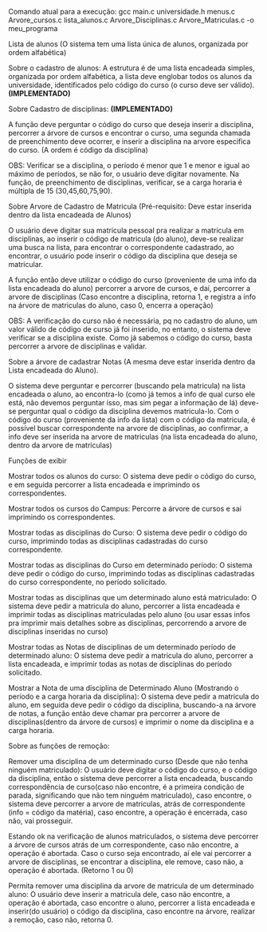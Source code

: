 Comando atual para a execução: gcc main.c universidade.h menus.c Arvore_cursos.c lista_alunos.c Arvore_Disciplinas.c Arvore_Matriculas.c -o meu_programa

Lista de alunos (O sistema tem uma lista única de alunos, organizada por ordem alfabética)

Sobre o cadastro de alunos: A estrutura é de uma lista encadeada simples, organizada por ordem alfabética, a lista deve englobar todos os alunos da universidade, identificados pelo código do curso (o curso deve ser válido). **(IMPLEMENTADO)**


Sobre Cadastro de disciplinas: **(IMPLEMENTADO)**


A função deve perguntar o código do curso que deseja inserir a disciplina, percorrer a árvore de cursos e encontrar o curso, uma segunda chamada de preenchimento deve ocorrer, e inserir a disciplina na arvore especifica do curso. (A ordem é código da disciplina)
  
OBS: Verificar se a disciplina, o período é menor que 1 e menor e igual ao máximo de períodos, se não for, o usuário deve digitar novamente. Na função, de preenchimento de disciplinas, verificar, se a carga horaria é múltipla de 15 (30,45,60,75,90). 

 
Sobre Arvore de Cadastro de Matricula (Pré-requisito: Deve estar inserida dentro da lista encadeada de Alunos)

O usuário deve digitar sua matricula pessoal pra realizar a matricula em disciplinas, ao inserir o código de matricula (do aluno), deve-se realizar uma busca na lista, para encontrar o correspondente cadastrado, ao encontrar, o usuário pode inserir o código da disciplina que deseja se matricular. 

A função então deve utilizar o código do curso (proveniente de uma info da lista encadeada do aluno) percorrer a arvore de cursos, e daí, percorrer a arvore de disciplinas (Caso encontre a disciplina, retorna 1, e registra a info na árvore de matriculas do aluno, caso 0, encerra a operação)


OBS: A verificação do curso não é necessária, pq no cadastro do aluno, um valor válido de código de curso já foi inserido, no entanto, o sistema deve verificar se a disciplina existe. Como já sabemos o código do curso, basta percorrer a arvore de disciplinas e validar. 


Sobre a árvore  de cadastrar Notas (A mesma deve estar inserida dentro da Lista encadeada do Aluno). 

O sistema deve perguntar e percorrer (buscando pela matricula) na lista encadeada o aluno, ao encontra-lo (como já temos a info de qual curso ele está, não devemos perguntar isso, mas sim pegar a informação de lá) deve-se perguntar qual o código da disciplina devemos matricula-lo. Com o código do curso (proveniente da info da lista) com o código da matricula, é possível buscar correspondente na arvore de disciplinas, ao confirmar, a info deve ser inserida na arvore de matriculas (na lista encadeada do aluno, dentro da arvore de matriculas)



Funções de exibir 

Mostrar todos os alunos do curso: O sistema deve pedir o código do curso, e em seguida percorrer a lista encadeada e imprimindo os correspondentes. 

Mostrar todos os cursos do Campus: Percorre a árvore de cursos e sai imprimindo os correspondentes. 

Mostrar todas as disciplinas do Curso: O sistema deve pedir o código do curso, imprimindo todas as disciplinas cadastradas do curso correspondente. 

Mostrar todas as disciplinas do Curso em determinado período: O sistema deve pedir o código do curso, imprimindo todas as disciplinas cadastradas do curso correspondente, no período solicitado. 

Mostrar todas as disciplinas que um determinado aluno está matriculado: O sistema deve pedir a matricula do aluno, percorrer a lista encadeada e imprimir todas as disciplinas matriculadas pelo aluno (ou usar essas infos pra imprimir mais detalhes sobre as disciplinas, percorrendo a arvore de disciplinas inseridas no curso)


Mostrar todas as Notas de disciplinas de um determinado período de determinado aluno: O sistema deve pedir a matricula do aluno, percorrer a lista encadeada, e imprimir todas as notas de disciplinas do período solicitado. 

Mostrar a Nota de uma disciplina de Determinado Aluno (Mostrando o período e a carga horaria da disciplina): O sistema deve pedir a matricula do aluno, em seguida deve pedir o código da disciplina, buscando-a na árvore de notas, a função então deve chamar pra percorrer a arvore de disciplinas(dentro da árvore de cursos) e imprimir o nome da disciplina e a carga horaria.  



Sobre as funções de remoção: 

Remover uma disciplina de um determinado curso (Desde que não tenha ninguém matriculado): O usuário deve digitar o código do curso, e o código da disciplina, então o sistema deve percorrer a lista encadeada, buscando correspondência de curso(caso não encontre, é a primeira condição de parada, significando que não tem ninguém matriculado), caso encontre, o sistema deve percorrer a arvore de matriculas, atrás de correspondente (info = código da matéria), caso encontre, a operação é encerrada, caso não, vai prosseguir. 

 
Estando ok na verificação de alunos matriculados, o sistema deve percorrer a árvore de cursos atrás de um correspondente, caso não encontre, a operação é abortada. Caso o curso seja encontrado, aí ele vai percorrer a arvore de disciplinas, se encontrar a disciplina, ele remove, caso não, a operação é abortada. (Retorno 1 ou 0) 



Permita remover uma disciplina da arvore de matricula de um determinado aluno: O usuário deve inserir a matricula dele, caso não encontre, a operação é abortada, caso encontre o aluno, percorrer a lista encadeada e inserir(do usuário) o código da disciplina, caso encontre na árvore, realizar a remoção, caso não, retorna 0. 










 







